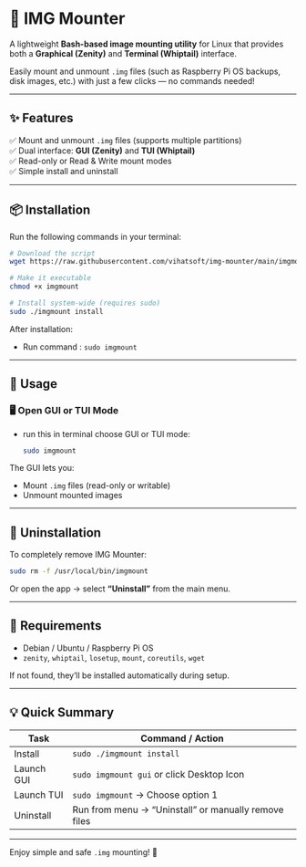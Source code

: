 # 🧩 IMG Mounter

A lightweight **Bash-based image mounting utility** for Linux that provides both a **Graphical (Zenity)** and **Terminal (Whiptail)** interface.

Easily mount and unmount `.img` files (such as Raspberry Pi OS backups, disk images, etc.) with just a few clicks — no commands needed!  

---

## ✨ Features

✅ Mount and unmount `.img` files (supports multiple partitions)  
✅ Dual interface: **GUI (Zenity)** and **TUI (Whiptail)**  
✅ Read-only or Read & Write mount modes  
✅ Simple install and uninstall

---

## 📦 Installation

Run the following commands in your terminal:

```bash
# Download the script
wget https://raw.githubusercontent.com/vihatsoft/img-mounter/main/imgmount -O imgmount

# Make it executable
chmod +x imgmount

# Install system-wide (requires sudo)
sudo ./imgmount install
```

After installation:
- Run command : `sudo imgmount`

---

## 🚀 Usage

### 🖥️ **Open GUI or TUI Mode**

- run this in terminal choose GUI or TUI mode:
  ```bash
  sudo imgmount
  ```

The GUI lets you:
- Mount `.img` files (read-only or writable)
- Unmount mounted images

---

## 🔧 Uninstallation

To completely remove IMG Mounter:

```bash
sudo rm -f /usr/local/bin/imgmount
```

Or open the app → select **“Uninstall”** from the main menu.

---

## 🧠 Requirements

- Debian / Ubuntu / Raspberry Pi OS  
- `zenity`, `whiptail`, `losetup`, `mount`, `coreutils`, `wget`

If not found, they’ll be installed automatically during setup.

---

## 💡 Quick Summary

| Task | Command / Action |
|------|------------------|
| Install | `sudo ./imgmount install` |
| Launch GUI | `sudo imgmount gui` or click Desktop Icon |
| Launch TUI | `sudo imgmount` → Choose option 1 |
| Uninstall | Run from menu → “Uninstall” or manually remove files |

---

Enjoy simple and safe `.img` mounting! 🚀
